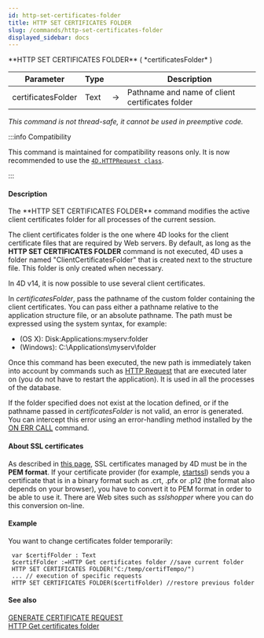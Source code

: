 ```yaml
---
id: http-set-certificates-folder
title: HTTP SET CERTIFICATES FOLDER
slug: /commands/http-set-certificates-folder
displayed_sidebar: docs
---
```


<!--REF #_command_.HTTP SET CERTIFICATES FOLDER.Syntax-->**HTTP SET CERTIFICATES FOLDER** ( *certificatesFolder* )<!-- END REF-->
<!--REF #_command_.HTTP SET CERTIFICATES FOLDER.Params-->
| Parameter | Type |  | Description |
| --- | --- | --- | --- |
| certificatesFolder | Text | &#8594;  | Pathname and name of client certificates folder |

<!-- END REF-->

*This command is not thread-safe, it cannot be used in preemptive code.*


:::info Compatibility

This command is maintained for compatibility reasons only. It is now recommended to use the [`4D.HTTPRequest class`](../API/HTTPRequestClass.md).

:::

#### Description 

<!--REF #_command_.HTTP SET CERTIFICATES FOLDER.Summary-->The **HTTP SET CERTIFICATES FOLDER** command modifies the active client certificates folder for all processes of the current session.<!-- END REF--> 

The client certificates folder is the one where 4D looks for the client certificate files that are required by Web servers. By default, as long as the **HTTP SET CERTIFICATES FOLDER** command is not executed, 4D uses a folder named "ClientCertificatesFolder" that is created next to the structure file. This folder is only created when necessary.

 In 4D v14, it is now possible to use several client certificates.

In *certificatesFolder*, pass the pathname of the custom folder containing the client certificates. You can pass either a pathname relative to the application structure file, or an absolute pathname. The path must be expressed using the system syntax, for example:

* (OS X): Disk:Applications:myserv:folder
* (Windows): C:\\Applications\\myserv\\folder

Once this command has been executed, the new path is immediately taken into account by commands such as [HTTP Request](http-request.md) that are executed later on (you do not have to restart the application). It is used in all the processes of the database.

If the folder specified does not exist at the location defined, or if the pathname passed in *certificatesFolder* is not valid, an error is generated. You can intercept this error using an error-handling method installed by the [ON ERR CALL](on-err-call.md) command. 

#### About SSL certificates 

As described in [this page](https://developer.4d.com/docs/Admin/tls), SSL certificates managed by 4D must be in the **PEM format**. If your certificate provider (for example, [startssl](https://www.startssl.com/)) sends you a certificate that is in a binary format such as .crt, .pfx or .p12 (the format also depends on your browser), you have to convert it to PEM format in order to be able to use it. There are Web sites such as *sslshopper* where you can do this conversion on-line.

#### Example 

You want to change certificates folder temporarily:

```4d
 var $certifFolder : Text
 $certifFolder :=HTTP Get certificates folder //save current folder
 HTTP SET CERTIFICATES FOLDER("C:/temp/certifTempo/")
 ... // execution of specific requests
 HTTP SET CERTIFICATES FOLDER($certifFolder) //restore previous folder
```

#### See also 

[GENERATE CERTIFICATE REQUEST](generate-certificate-request.md)  
[HTTP Get certificates folder](http-get-certificates-folder.md)  